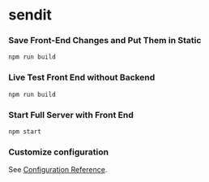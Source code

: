 # sendit

### Save Front-End Changes and Put Them in Static

```
npm run build
```

### Live Test Front End without Backend

```
npm run build
```

### Start Full Server with Front End

```
npm start
```

### Customize configuration

See [Configuration Reference](https://cli.vuejs.org/config/).
